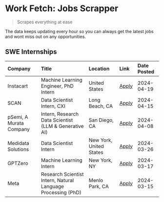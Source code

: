 # Work Fetch: Jobs Scrapper
> Scrapes everything at ease

The data keeps updating every hour so you can always get the latest jobs and wont miss out on any opportunities.

## SWE Internships
<!--START_SECTION:workfetch-->
| Company                 | Title                                                        | Location                | Link                                                                                                                                                                                                                                                                           | Date Posted   |
|:------------------------|:-------------------------------------------------------------|:------------------------|:-------------------------------------------------------------------------------------------------------------------------------------------------------------------------------------------------------------------------------------------------------------------------------|:--------------|
| Instacart               | Machine Learning Engineer, PhD Intern                        | United States           | [Apply](https://www.linkedin.com/jobs/view/machine-learning-engineer-phd-intern-at-instacart-3901991739?position=3&pageNum=0&refId=1%2FXjiIKGZYAFtzqD6O9uxw%3D%3D&trackingId=XXc6%2FcAIWjojoRlg%2BZ9P1g%3D%3D&trk=public_jobs_jserp-result_search-card)                        | 2024-04-19    |
| SCAN                    | Data Scientist Intern, CXI                                   | Long Beach, CA          | [Apply](https://www.linkedin.com/jobs/view/data-scientist-intern-cxi-at-scan-3899690492?position=8&pageNum=0&refId=1%2FXjiIKGZYAFtzqD6O9uxw%3D%3D&trackingId=5URLv8caAxYfqI41sTeHzg%3D%3D&trk=public_jobs_jserp-result_search-card)                                            | 2024-04-15    |
| pSemi, A Murata Company | Intern, Research Data Scientist (LLM & Generative AI)        | San Diego, CA           | [Apply](https://www.linkedin.com/jobs/view/intern-research-data-scientist-llm-generative-ai-at-psemi-a-murata-company-3887074168?position=4&pageNum=0&refId=1%2FXjiIKGZYAFtzqD6O9uxw%3D%3D&trackingId=yKaKJ3%2B2nLZHXzpWHaHXKA%3D%3D&trk=public_jobs_jserp-result_search-card) | 2024-04-08    |
| Medidata Solutions      | Data Scientist Intern                                        | New York, United States | [Apply](https://www.linkedin.com/jobs/view/data-scientist-intern-at-medidata-solutions-3810253704?position=2&pageNum=0&refId=1%2FXjiIKGZYAFtzqD6O9uxw%3D%3D&trackingId=uqvmwMn8IFbGhXTrrRfUcA%3D%3D&trk=public_jobs_jserp-result_search-card)                                  | 2024-03-26    |
| GPTZero                 | Machine Learning Intern                                      | New York, NY            | [Apply](https://www.linkedin.com/jobs/view/machine-learning-intern-at-gptzero-3860723963?position=7&pageNum=0&refId=1%2FXjiIKGZYAFtzqD6O9uxw%3D%3D&trackingId=6NYMjyieNv6ViTq%2FACTS8w%3D%3D&trk=public_jobs_jserp-result_search-card)                                         | 2024-03-17    |
| Meta                    | Research Scientist Intern, Natural Language Processing (PhD) | Menlo Park, CA          | [Apply](https://www.linkedin.com/jobs/view/research-scientist-intern-natural-language-processing-phd-at-meta-3858718375?position=9&pageNum=0&refId=1%2FXjiIKGZYAFtzqD6O9uxw%3D%3D&trackingId=y5KVDHthieZkl9gaCm7UPQ%3D%3D&trk=public_jobs_jserp-result_search-card)            | 2024-03-15    |
<!--END_SECTION:workfetch-->
